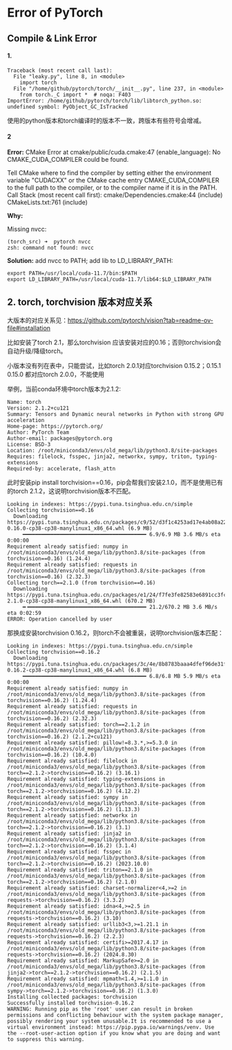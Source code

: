# Error of PyTorch


## Compile & Link Error

#### 1. 
```
Traceback (most recent call last):
  File "leaky.py", line 8, in <module>
    import torch
  File "/home/github/pytorch/torch/__init__.py", line 237, in <module>
    from torch._C import *  # noqa: F403
ImportError: /home/github/pytorch/torch/lib/libtorch_python.so: undefined symbol: PyObject_GC_IsTracked
```
使用的python版本和torch编译时的版本不一致，跨版本有些符号会增减。

#### 2
**Error:**
CMake Error at cmake/public/cuda.cmake:47 (enable_language):
  No CMAKE_CUDA_COMPILER could be found.

  Tell CMake where to find the compiler by setting either the environment
  variable "CUDACXX" or the CMake cache entry CMAKE_CUDA_COMPILER to the full
  path to the compiler, or to the compiler name if it is in the PATH.
Call Stack (most recent call first):
  cmake/Dependencies.cmake:44 (include)
  CMakeLists.txt:761 (include)

**Why:**

Missing nvcc:
```
(torch_src) ➜  pytorch nvcc      
zsh: command not found: nvcc
```

**Solution:**
add nvcc to PATH; add lib to LD_LIBRARY_PATH:
```
export PATH=/usr/local/cuda-11.7/bin:$PATH
export LD_LIBRARY_PATH=/usr/local/cuda-11.7/lib64:$LD_LIBRARY_PATH
```

## 2. torch, torchvision 版本对应关系
大版本的对应关系见：https://github.com/pytorch/vision?tab=readme-ov-file#installation

比如安装了torch 2.1，那么torchvision 应该安装对应的0.16；否则torchvision会自动升级/降级torch。

小版本没有列在表中，只能尝试，比如torch 2.0.1对应torchvision 0.15.2；0.15.1 0.15.0 都对应torch 2.0.0，不能使用

举例，当前conda环境中torch版本为2.1.2:
```
Name: torch
Version: 2.1.2+cu121
Summary: Tensors and Dynamic neural networks in Python with strong GPU acceleration
Home-page: https://pytorch.org/
Author: PyTorch Team
Author-email: packages@pytorch.org
License: BSD-3
Location: /root/miniconda3/envs/old_mega/lib/python3.8/site-packages
Requires: filelock, fsspec, jinja2, networkx, sympy, triton, typing-extensions
Required-by: accelerate, flash_attn
```
此时安装pip install torchvision==0.16，pip会帮我们安装2.1.0，而不是使用已有的torch 2.1.2，这说明torchvision版本不匹配。
```
Looking in indexes: https://pypi.tuna.tsinghua.edu.cn/simple
Collecting torchvision==0.16
  Downloading https://pypi.tuna.tsinghua.edu.cn/packages/c9/52/d3f1c4253ad17e4ab08a2230fb184a3a180e2348db6c144c64977335b654/torchvision-0.16.0-cp38-cp38-manylinux1_x86_64.whl (6.9 MB)
     ━━━━━━━━━━━━━━━━━━━━━━━━━━━━━━━━━━━━━━━━ 6.9/6.9 MB 3.6 MB/s eta 0:00:00
Requirement already satisfied: numpy in /root/miniconda3/envs/old_mega/lib/python3.8/site-packages (from torchvision==0.16) (1.24.4)
Requirement already satisfied: requests in /root/miniconda3/envs/old_mega/lib/python3.8/site-packages (from torchvision==0.16) (2.32.3)
Collecting torch==2.1.0 (from torchvision==0.16)
  Downloading https://pypi.tuna.tsinghua.edu.cn/packages/e1/24/f7fe3fe82583e6891cc3fceeb390f192f6c7f1d87e5a99a949ed33c96167/torch-2.1.0-cp38-cp38-manylinux1_x86_64.whl (670.2 MB)
     ━╺━━━━━━━━━━━━━━━━━━━━━━━━━━━━━━━━━━━━━━ 21.2/670.2 MB 3.6 MB/s eta 0:02:59
ERROR: Operation cancelled by user
```
那换成安装torchvision 0.16.2，则torch不会被重装，说明torchvision版本匹配：
```
Looking in indexes: https://pypi.tuna.tsinghua.edu.cn/simple
Collecting torchvision==0.16.2
  Downloading https://pypi.tuna.tsinghua.edu.cn/packages/3c/4e/8b8783baaa4dfef96de31fa4243b6367f931489ed840a38e0fa32230c5e4/torchvision-0.16.2-cp38-cp38-manylinux1_x86_64.whl (6.8 MB)
     ━━━━━━━━━━━━━━━━━━━━━━━━━━━━━━━━━━━━━━━━ 6.8/6.8 MB 5.9 MB/s eta 0:00:00
Requirement already satisfied: numpy in /root/miniconda3/envs/old_mega/lib/python3.8/site-packages (from torchvision==0.16.2) (1.24.4)
Requirement already satisfied: requests in /root/miniconda3/envs/old_mega/lib/python3.8/site-packages (from torchvision==0.16.2) (2.32.3)
Requirement already satisfied: torch==2.1.2 in /root/miniconda3/envs/old_mega/lib/python3.8/site-packages (from torchvision==0.16.2) (2.1.2+cu121)
Requirement already satisfied: pillow!=8.3.*,>=5.3.0 in /root/miniconda3/envs/old_mega/lib/python3.8/site-packages (from torchvision==0.16.2) (10.4.0)
Requirement already satisfied: filelock in /root/miniconda3/envs/old_mega/lib/python3.8/site-packages (from torch==2.1.2->torchvision==0.16.2) (3.16.1)
Requirement already satisfied: typing-extensions in /root/miniconda3/envs/old_mega/lib/python3.8/site-packages (from torch==2.1.2->torchvision==0.16.2) (4.12.2)
Requirement already satisfied: sympy in /root/miniconda3/envs/old_mega/lib/python3.8/site-packages (from torch==2.1.2->torchvision==0.16.2) (1.13.3)
Requirement already satisfied: networkx in /root/miniconda3/envs/old_mega/lib/python3.8/site-packages (from torch==2.1.2->torchvision==0.16.2) (3.1)
Requirement already satisfied: jinja2 in /root/miniconda3/envs/old_mega/lib/python3.8/site-packages (from torch==2.1.2->torchvision==0.16.2) (3.1.4)
Requirement already satisfied: fsspec in /root/miniconda3/envs/old_mega/lib/python3.8/site-packages (from torch==2.1.2->torchvision==0.16.2) (2023.10.0)
Requirement already satisfied: triton==2.1.0 in /root/miniconda3/envs/old_mega/lib/python3.8/site-packages (from torch==2.1.2->torchvision==0.16.2) (2.1.0)
Requirement already satisfied: charset-normalizer<4,>=2 in /root/miniconda3/envs/old_mega/lib/python3.8/site-packages (from requests->torchvision==0.16.2) (3.3.2)
Requirement already satisfied: idna<4,>=2.5 in /root/miniconda3/envs/old_mega/lib/python3.8/site-packages (from requests->torchvision==0.16.2) (3.10)
Requirement already satisfied: urllib3<3,>=1.21.1 in /root/miniconda3/envs/old_mega/lib/python3.8/site-packages (from requests->torchvision==0.16.2) (2.2.3)
Requirement already satisfied: certifi>=2017.4.17 in /root/miniconda3/envs/old_mega/lib/python3.8/site-packages (from requests->torchvision==0.16.2) (2024.8.30)
Requirement already satisfied: MarkupSafe>=2.0 in /root/miniconda3/envs/old_mega/lib/python3.8/site-packages (from jinja2->torch==2.1.2->torchvision==0.16.2) (2.1.5)
Requirement already satisfied: mpmath<1.4,>=1.1.0 in /root/miniconda3/envs/old_mega/lib/python3.8/site-packages (from sympy->torch==2.1.2->torchvision==0.16.2) (1.3.0)
Installing collected packages: torchvision
Successfully installed torchvision-0.16.2
WARNING: Running pip as the 'root' user can result in broken permissions and conflicting behaviour with the system package manager, possibly rendering your system unusable.It is recommended to use a virtual environment instead: https://pip.pypa.io/warnings/venv. Use the --root-user-action option if you know what you are doing and want to suppress this warning.
```